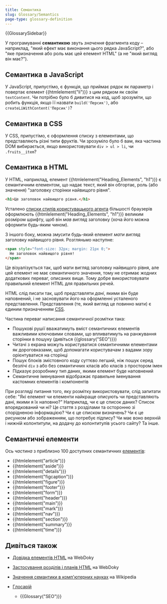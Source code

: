 ```yaml
---
title: Семантика
slug: Glossary/Semantics
page-type: glossary-definition
---
```


{{GlossarySidebar}}

У програмуванні **семантикою** звуть _значення_ фрагмента коду – наприклад, "який ефект має виконання цього рядка JavaScript?", або "яке призначення або роль має цей елемент HTML" (а не "який вигляд він має?").

## Семантика в JavaScript

У JavaScript, припустімо, є функція, що приймає рядок як параметр і повертає елемент {{htmlelement("li")}} з цим рядком як своїм `textContent`. Чи потрібно було б дивитися на код, щоб зрозуміти, що робить функція, якщо її назвати `build('Персик')`, або `createLiWithContent('Персик')`?

## Семантика в CSS

У CSS, припустімо, є оформлення списку з елементами, що представляють різні типи фруктів. Чи зрозуміло було б вам, яка частина DOM вибирається, якщо використовувати `div > ul > li`, чи `.fruits__item`?

## Семантика в HTML

У HTML, наприклад, елемент {{htmlelement("Heading_Elements", "h1")}} є семантичним елементом, що надає текст, який він обгортає, роль (або значення) "заголовку сторінки найвищого рівня".

```html
<h1>Це заголовок найвищого рівня.</h1>
```

Усталено [списки стилів користувацького агента](/uk/docs/Web/CSS/Cascade#spysky-styliv-korystuvatskoho-ahenta) більшості браузерів оформлюють {{htmlelement("Heading_Elements", "h1")}} великим розміром шрифту, щоб він _мав вигляд_ заголовку (хоча його можна оформити будь-яким чином).

З іншого боку, можна змусити будь-який елемент _мати вигляд_ заголовку найвищого рівня. Розгляньмо наступне:

```html
<span style="font-size: 32px; margin: 21px 0;">
  Не заголовок найвищого рівня!
</span>
```

Це візуалізується так, щоб мати вигляд заголовку найвищого рівня, але цей елемент не має семантичного значення, тому не отримає жодних додаткових переваг, описаних вище. Тому добре використовувати правильний елемент HTML для правильних речей.

HTML слід писати так, щоб представляти _дані_, якими він буде наповнений, і не засновувати його на оформленні усталеного представлення. Представлення (те, який вигляд це повинно мати) є єдиним призначенням [CSS](/uk/docs/Web/CSS).

Частина переваг написання семантичної розмітки така:

- Пошукові рушії вважатимуть вміст семантичних елементів важливими ключовими словами, що впливатимуть на ранжування сторінки в пошуку (дивіться {{glossary("SEO")}})
- Читачі з екрана можуть користуватися семантичними елементами як дороговказами, щоб допомагати користувачам з вадами зору орієнтуватися на сторінці
- Пошук блоків змістовного коду суттєво легший, ніж пошук серед безлічі `div` з або без семантичних класів або класів з простором імен
- Підказує розробнику тип даних, якими елемент буде наповнений
- Семантичне іменування відображає правильне іменування кастомних елементів і компонентів

При розгляді питання того, яку розмітку використовувати, слід запитати себе: "Які елемент чи елементи найкраще описують чи представляють дані, якими я їх наповню?" Наприклад, чи є це список даних? Список впорядкований чи ні? Це стаття з розділами та осторонню зі спорідненою інформацією? Чи є це списком визначень? Чи є це рисунком або зображенням, що потребує підпису? Чи має воно верхній і нижній колонтитули, на додачу до колонтитулів усього сайту? Та інше.

## Семантичні елементи

Ось _частина_ з приблизно 100 доступних семантичних [елементів](/uk/docs/Web/HTML/Element):

- {{htmlelement("article")}}
- {{htmlelement("aside")}}
- {{htmlelement("details")}}
- {{htmlelement("figcaption")}}
- {{htmlelement("figure")}}
- {{htmlelement("footer")}}
- {{htmlelement("form")}}
- {{htmlelement("header")}}
- {{htmlelement("main")}}
- {{htmlelement("mark")}}
- {{htmlelement("nav")}}
- {{htmlelement("section")}}
- {{htmlelement("summary")}}
- {{htmlelement("time")}}

## Дивіться також

- [Довідка елементів HTML](/uk/docs/Web/HTML/Element#semantychni-tekstovi-elementy) на WebDoky
- [Застосування розділів і планів HTML](/uk/docs/Web/HTML/Element/Heading_Elements#prymitky-shchodo-zastosuvannia) на WebDoky
- [Значення семантики в комп'ютерних науках](https://en.wikipedia.org/wiki/Semantics#Computer_science) на Wikipedia
- [Глосарій](/uk/docs/Glossary)

  - {{Glossary("SEO")}}
